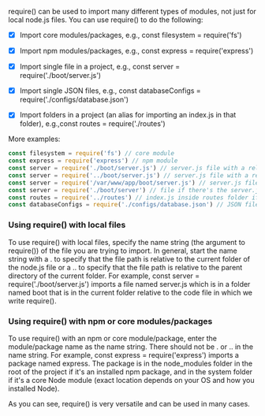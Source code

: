 require() can be used to import many different types of modules, not just for local node.js files. You can use require() to do the following:

- [x]  Import core modules/packages, e.g., const filesystem = require('fs')
- [x]  Import npm modules/packages, e.g., const express = require('express')
- [x]  Import single file in a project, e.g., const server = require('./boot/server.js')
- [x]  Import single JSON files, e.g., const databaseConfigs = require('./configs/database.json')
- [x]  Import folders in a project (an alias for importing an index.js in that folder), e.g.,const routes = require('./routes')


More examples:

```js
const filesystem = require('fs') // core module
const express = require('express') // npm module
const server = require('./boot/server.js') // server.js file with a relative path down the tree
const server = require('../boot/server.js') // server.js file with a relative path up the tree
const server = require('/var/www/app/boot/server.js') // server.js file with an absolute path 
const server = require('./boot/server') // file if there's the server.js file
const routes = require('../routes') // index.js inside routes folder if there's no routes.js file
const databaseConfigs = require('./configs/database.json') // JSON file
```

### Using require() with local files
To use require() with local files, specify the name string (the argument to require()) of the file you are trying to import. In general, start the name string with a . to specify that the file path is relative to the current folder of the node.js file or a .. to specify that the file path is relative to the parent directory of the current folder. For example, const server = require('./boot/server.js') imports a file named server.js which is in a folder named boot that is in the current folder relative to the code file in which we write require().

### Using require() with npm or core modules/packages
To use require() with an npm or core module/package, enter the module/package name as the name string. There should not be . or .. in the name string. For example, const express = require('express') imports a package named express. The package is in the node_modules folder in the root of the project if it's an installed npm package, and in the system folder if it's a core Node module (exact location depends on your OS and how you installed Node).

As you can see, require() is very versatile and can be used in many cases.